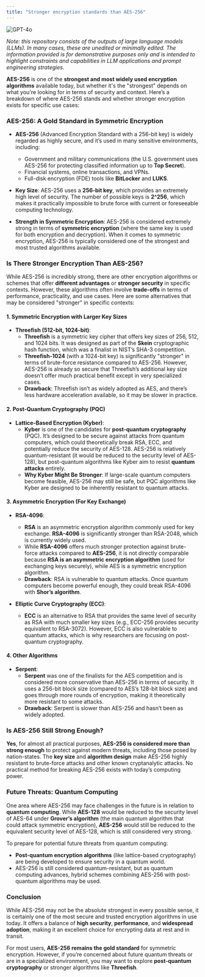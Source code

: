 ```yaml
---
title: "Stronger encryption standards than AES-256"
---
```

![GPT-4o](https://img.shields.io/badge/GPT--4o-3333FF?style=for-the-badge&logo=openai&logoColor=white)



*Note: this repository consists of the outputs of large language models (LLMs). In many cases, these are unedited or minimally edited. The information provided is for demonstrative purposes only and is intended to highlight constraints and capabilities in LLM applications and prompt engineering strategies.*


**AES-256** is one of the **strongest and most widely used encryption algorithms** available today, but whether it's the "strongest" depends on what you're looking for in terms of security and context. Here’s a breakdown of where AES-256 stands and whether stronger encryption exists for specific use cases:

### **AES-256: A Gold Standard in Symmetric Encryption**

- **AES-256** (Advanced Encryption Standard with a 256-bit key) is widely regarded as highly secure, and it’s used in many sensitive environments, including:
  - Government and military communications (the U.S. government uses AES-256 for protecting classified information up to **Top Secret**).
  - Financial systems, online transactions, and VPNs.
  - Full-disk encryption (FDE) tools like **BitLocker** and **LUKS**.

- **Key Size**: AES-256 uses a **256-bit key**, which provides an extremely high level of security. The number of possible keys is **2^256**, which makes it practically impossible to brute force with current or foreseeable computing technology.

- **Strength in Symmetric Encryption**: AES-256 is considered extremely strong in terms of **symmetric encryption** (where the same key is used for both encryption and decryption). When it comes to symmetric encryption, AES-256 is typically considered one of the strongest and most trusted algorithms available.

### **Is There Stronger Encryption Than AES-256?**
While AES-256 is incredibly strong, there are other encryption algorithms or schemes that offer **different advantages** or **stronger security** in specific contexts. However, these algorithms often involve **trade-offs** in terms of performance, practicality, and use cases. Here are some alternatives that may be considered "stronger" in specific contexts:

#### 1. **Symmetric Encryption with Larger Key Sizes**
- **Threefish (512-bit, 1024-bit)**:
  - **Threefish** is a symmetric key cipher that offers key sizes of 256, 512, and 1024 bits. It was designed as part of the **Skein** cryptographic hash function, which was a finalist in NIST’s SHA-3 competition.
  - **Threefish-1024** (with a 1024-bit key) is significantly "stronger" in terms of brute-force resistance compared to AES-256. However, AES-256 is already so secure that Threefish’s additional key size doesn’t offer much practical benefit except in very specialized cases.
  - **Drawback**: Threefish isn’t as widely adopted as AES, and there’s less hardware acceleration available, so it may be slower in practice.

#### 2. **Post-Quantum Cryptography (PQC)**
- **Lattice-Based Encryption (Kyber)**:
  - **Kyber** is one of the candidates for **post-quantum cryptography** (PQC). It’s designed to be secure against attacks from quantum computers, which could theoretically break RSA, ECC, and potentially reduce the security of AES-128. AES-256 is relatively quantum-resistant (it would be reduced to the security level of AES-128), but post-quantum algorithms like Kyber aim to resist **quantum attacks** entirely.
  - **Why Kyber Might Be Stronger**: If large-scale quantum computers become feasible, AES-256 may still be safe, but PQC algorithms like Kyber are designed to be inherently resistant to quantum attacks.
  
#### 3. **Asymmetric Encryption (For Key Exchange)**
- **RSA-4096**:
  - **RSA** is an asymmetric encryption algorithm commonly used for key exchange. **RSA-4096** is significantly stronger than RSA-2048, which is currently widely used.
  - While **RSA-4096** offers much stronger protection against brute-force attacks compared to **AES-256**, it is not directly comparable because **RSA is an asymmetric encryption algorithm** (used for exchanging keys securely), while AES is a symmetric encryption algorithm.
  - **Drawback**: RSA is vulnerable to quantum attacks. Once quantum computers become powerful enough, they could break RSA-4096 with **Shor’s algorithm**.
  
- **Elliptic Curve Cryptography (ECC)**:
  - **ECC** is an alternative to RSA that provides the same level of security as RSA with much smaller key sizes (e.g., ECC-256 provides security equivalent to RSA-3072). However, ECC is also vulnerable to quantum attacks, which is why researchers are focusing on post-quantum cryptography.

#### 4. **Other Algorithms**
- **Serpent**:
  - **Serpent** was one of the finalists for the AES competition and is considered more conservative than AES-256 in terms of security. It uses a 256-bit block size (compared to AES’s 128-bit block size) and goes through more rounds of encryption, making it theoretically more resistant to some attacks.
  - **Drawback**: Serpent is slower than AES-256 and hasn’t been as widely adopted.

### **Is AES-256 Still Strong Enough?**
**Yes**, for almost all practical purposes, **AES-256 is considered more than strong enough** to protect against modern threats, including those posed by nation-states. The **key size** and **algorithm design** make AES-256 highly resistant to brute-force attacks and other known cryptanalytic attacks. No practical method for breaking AES-256 exists with today’s computing power.

### **Future Threats: Quantum Computing**
One area where AES-256 may face challenges in the future is in relation to **quantum computing**. While **AES-128** would be reduced to the security level of AES-64 under **Grover’s algorithm** (the main quantum algorithm that could attack symmetric encryption), **AES-256** would still be reduced to the equivalent security level of AES-128, which is still considered very strong.

To prepare for potential future threats from quantum computing:
- **Post-quantum encryption algorithms** (like lattice-based cryptography) are being developed to ensure security in a quantum world.
- AES-256 is still considered quantum-resistant, but as quantum computing advances, hybrid schemes combining AES-256 with post-quantum algorithms may be used.

### **Conclusion**
While AES-256 may not be the absolute strongest in every possible sense, it is certainly one of the most secure and trusted encryption algorithms in use today. It offers a balance of **high security**, **performance**, and **widespread adoption**, making it an excellent choice for encrypting data at rest and in transit.

For most users, **AES-256 remains the gold standard** for symmetric encryption. However, if you’re concerned about future quantum threats or are in a specialized environment, you may want to explore **post-quantum cryptography** or stronger algorithms like **Threefish**.